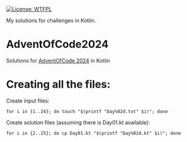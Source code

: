 [![License: WTFPL](https://img.shields.io/badge/License-WTFPL-brightgreen.svg)](http://www.wtfpl.net/about/)

My solutions for  challenges in Kotlin.

# AdventOfCode2024
Solutions for [AdventOfCode 2024](https://adventofcode.com/2024) in Kotlin

# Creating all the files:
Create input files:
```shell
for i in {1..24}; do touch "$(printf "Day%02d.txt" $i)"; done
```

Create solution files (assuming there is Day01.kt available):
```shell
for i in {2..25}; do cp Day01.kt "$(printf "Day%02d.kt" $i)"; done
```
